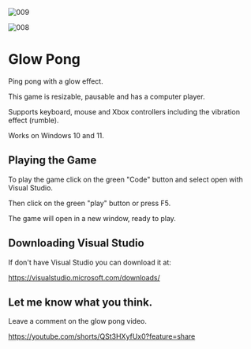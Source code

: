 


![009](https://github.com/JoeLumbley/Glow-Pong/assets/77564255/d72a95f0-2ee1-48a6-8ce4-08700470fa9f)



![008](https://github.com/JoeLumbley/Glow-Pong/assets/77564255/1d9ecd3f-96e6-4c49-8cd5-b7b60213035b)




# Glow Pong


Ping pong with a glow effect.

This game is resizable, pausable and has a computer player.

Supports keyboard, mouse and Xbox controllers including the vibration effect (rumble).

Works on Windows 10 and 11.



## Playing the Game


To play the game click on the green "Code" button and select open with Visual Studio.

Then click on the green "play" button or press F5.

The game will open in a new window, ready to play.


## Downloading Visual Studio


If don't have Visual Studio you can download it at:

https://visualstudio.microsoft.com/downloads/


## Let me know what you think.

Leave a comment on the glow pong video.

https://youtube.com/shorts/QSt3HXyfUx0?feature=share



